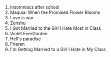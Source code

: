 1. Insomniacs after school
2. Maquia: When the Promised Flower Blooms
3. Love is war
4. Zenshu
5. I Got Married to the Girl I Hate Most in Class
6. Violet EverGarden
7. Hell's paradise
8. Frieren
9. I'm Getting Married to a Girl I Hate in My Class

